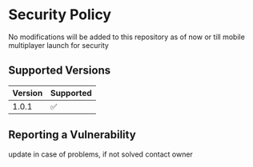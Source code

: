 # Security Policy
No modifications will be added to this repository as of now or till mobile multiplayer launch for security

## Supported Versions


| Version | Supported          |
| ------- | ------------------ |
| 1.0.1   | ✅              |

## Reporting a Vulnerability

update in case of problems, if not solved contact owner
